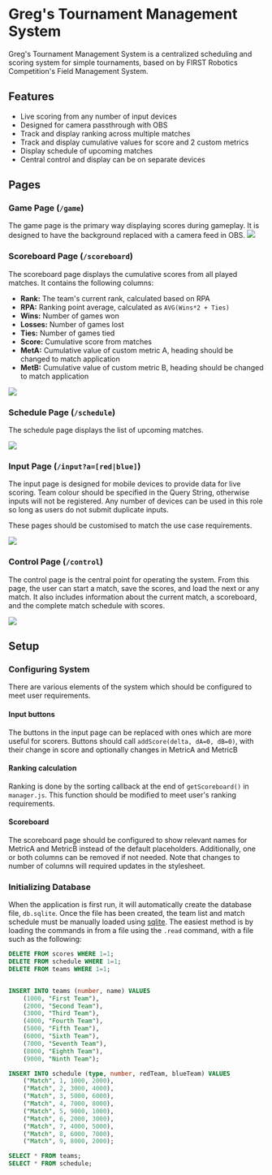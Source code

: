 # Greg's Tournament Management System
Greg's Tournament Management System is a centralized scheduling and scoring system for simple tournaments, based on by FIRST Robotics Competition's Field Management System.

## Features
 - Live scoring from any number of input devices
 - Designed for camera passthrough with OBS
 - Track and display ranking across multiple matches
 - Track and display cumulative values for score and 2 custom metrics
 - Display schedule of upcoming matches
 - Central control and display can be on separate devices

## Pages
### Game Page (`/game`)
The game page is the primary way displaying scores during gameplay. It is designed to have the background replaced with a camera feed in OBS.
![](./.readmeImages/gamePage.png)

### Scoreboard Page (`/scoreboard`)
The scoreboard page displays the cumulative scores from all played matches. It contains the following columns:
 - **Rank:** The team's current rank, calculated based on RPA
 - **RPA:** Ranking point average, calculated as `AVG(Wins*2 + Ties)`
 - **Wins:** Number of games won
 - **Losses:** Number of games lost
 - **Ties:** Number of games tied
 - **Score:** Cumulative score from matches
 - **MetA:** Cumulative value of custom metric A, heading should be changed to match application
 - **MetB:** Cumulative value of custom metric B, heading should be changed to match application

![](./.readmeImages/scoreboardPage.gif)

### Schedule Page (`/schedule`)
The schedule page displays the list of upcoming matches.


![](./.readmeImages/schedulePage.png)

### Input Page (`/input?a=[red|blue]`)
The input page is designed for mobile devices to provide data for live scoring. Team colour should be specified in the Query String, otherwise inputs will not be registered. Any number of devices can be used in this role so long as users do not submit duplicate inputs.

These pages should be customised to match the use case requirements.

![](./.readmeImages/inputPage.png)

### Control Page (`/control`)
The control page is the central point for operating the system. From this page, the user can start a match, save the scores, and load the next or any match. It also includes information about the current match, a scoreboard, and the complete match schedule with scores.


![](./.readmeImages/controlPage.png)

## Setup
### Configuring System
There are various elements of the system which should be configured to meet user requirements.
#### Input buttons
The buttons in the input page can be replaced with ones which are more useful for scorers. Buttons should call `addScore(delta, dA=0, dB=0)`, with their change in score and optionally changes in MetricA and MetricB
#### Ranking calculation
Ranking is done by the sorting callback at the end of `getScoreboard()` in `manager.js`. This function should be modified to meet user's ranking requirements.
#### Scoreboard
The scoreboard page should be configured to show relevant names for MetricA and MetricB instead of the default placeholders. Additionally, one or both columns can be removed if not needed. Note that changes to number of columns will required updates in the stylesheet.

### Initializing Database
When the application is first run, it will automatically create the database file, `db.sqlite`. Once the file has been created, the team list and match schedule must be manually loaded using [sqlite](https://www.sqlite.org/index.html). The easiest method is by loading the commands in from a file using the `.read` command, with a file such as the following:

```SQL
DELETE FROM scores WHERE 1=1;
DELETE FROM schedule WHERE 1=1;
DELETE FROM teams WHERE 1=1;


INSERT INTO teams (number, name) VALUES
	(1000, "First Team"),
	(2000, "Second Team"),
	(3000, "Third Team"),
	(4000, "Fourth Team"),
	(5000, "Fifth Team"),
	(6000, "Sixth Team"),
	(7000, "Seventh Team"),
	(8000, "Eighth Team"),
	(9000, "Ninth Team");

INSERT INTO schedule (type, number, redTeam, blueTeam) VALUES
	("Match", 1, 1000, 2000),
	("Match", 2, 3000, 4000),
	("Match", 3, 5000, 6000),
	("Match", 4, 7000, 8000),
	("Match", 5, 9000, 1000),
	("Match", 6, 2000, 3000),
	("Match", 7, 4000, 5000),
	("Match", 8, 6000, 7000),
	("Match", 9, 8000, 2000);

SELECT * FROM teams;
SELECT * FROM schedule;
```
